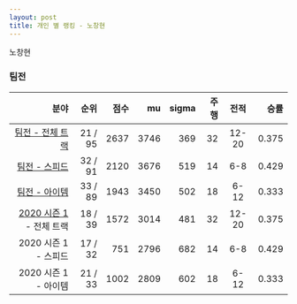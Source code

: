 ```yaml
---
layout: post
title: 개인 별 랭킹 - 노창현
---
```


노창현


### 팀전

| 분야 | 순위 | 점수 | mu | sigma | 주행 | 전적 | 승률 |
|---:|---:|---:|---:|---:|---:|:---:|---:|
| [팀전 - 전체 트랙](../team-full) | 21 / 95 | 2637 | 3746 | 369 | 32 | 12-20 | 0.375 |
| [팀전 - 스피드](../team-speed) | 32 / 91 | 2120 | 3676 | 519 | 14 | 6-8 | 0.429 |
| [팀전 - 아이템](../team-item) | 33 / 89 | 1943 | 3450 | 502 | 18 | 6-12 | 0.333 |
| [2020 시즌 1](../teams-t2020_1) - 전체 트랙 | 18 / 39 | 1572 | 3014 | 481 | 32 | 12-20 | 0.375 |
| 2020 시즌 1 - 스피드 | 17 / 32 | 751 | 2796 | 682 | 14 | 6-8 | 0.429 |
| 2020 시즌 1 - 아이템 | 21 / 33 | 1002 | 2809 | 602 | 18 | 6-12 | 0.333 |
